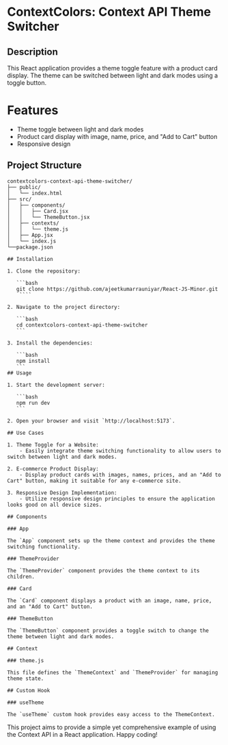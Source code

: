 # ContextColors: Context API Theme Switcher

## Description

This React application provides a theme toggle feature with a product card display. The theme can be switched between light and dark modes using a toggle button.

# Features

- Theme toggle between light and dark modes
- Product card display with image, name, price, and "Add to Cart" button
- Responsive design

## Project Structure

`````plaintext
contextcolors-context-api-theme-switcher/
├── public/
│   └── index.html
├── src/
│   ├── components/
│   │   ├── Card.jsx
│   │   └── ThemeButton.jsx
│   ├── contexts/
│   │   └── theme.js
│   ├── App.jsx
│   └── index.js
└──package.json

## Installation

1. Clone the repository:

   ```bash
   git clone https://github.com/ajeetkumarrauniyar/React-JS-Minor.git
    ````

2. Navigate to the project directory:

   ```bash
   cd contextcolors-context-api-theme-switcher
   ```

3. Install the dependencies:

   ```bash
   npm install
   ```
## Usage

1. Start the development server:

   ```bash
   npm run dev
   ```

2. Open your browser and visit `http://localhost:5173`.

## Use Cases

1. Theme Toggle for a Website:
    - Easily integrate theme switching functionality to allow users to switch between light and dark modes.

2. E-commerce Product Display:
    - Display product cards with images, names, prices, and an "Add to Cart" button, making it suitable for any e-commerce site.

3. Responsive Design Implementation:
    - Utilize responsive design principles to ensure the application looks good on all device sizes.

## Components

### App

The `App` component sets up the theme context and provides the theme switching functionality.

### ThemeProvider

The `ThemeProvider` component provides the theme context to its children.

### Card

The `Card` component displays a product with an image, name, price, and an "Add to Cart" button.

### ThemeButton

The `ThemeButton` component provides a toggle switch to change the theme between light and dark modes.

## Context

### theme.js

This file defines the `ThemeContext` and `ThemeProvider` for managing theme state.

## Custom Hook

### useTheme

The `useTheme` custom hook provides easy access to the ThemeContext.
`````

This project aims to provide a simple yet comprehensive example of using the Context API in a React application.
Happy coding!